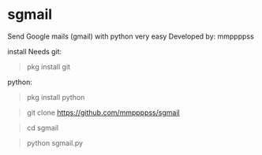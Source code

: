 # sgmail
Send Google mails (gmail) with python very easy
Developed by: mmppppss

install
Needs 
git: 
>pkg install git

python:

>pkg install python

>git clone https://github.com/mmppppss/sgmail

>cd sgmail

>python sgmail.py


